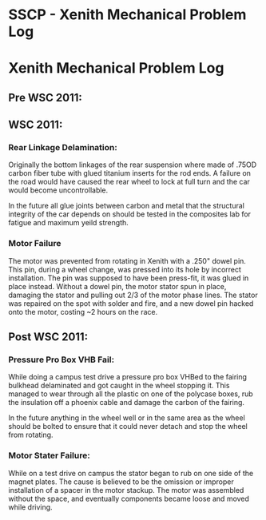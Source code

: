 # SSCP - Xenith Mechanical Problem Log

# Xenith Mechanical Problem Log

## Pre WSC 2011:

[](#h.3rx054236z01)

## WSC 2011:

[](#h.vsqt5iv6qa8p)

### Rear Linkage Delamination:

[](#h.z3r2mf8r5x39)

Originally the bottom linkages of the rear suspension where made of .75OD carbon fiber tube with glued titanium inserts for the rod ends. A failure on the road would have caused the rear wheel to lock at full turn and the car would become uncontrollable.

In the future all glue joints between carbon and metal that the structural integrity of the car depends on should be tested in the composites lab for fatigue and maximum yeild strength. 

### Motor Failure

[](#h.vpiagww5iz6t)

The motor was prevented from rotating in Xenith with a .250" dowel pin. This pin, during a wheel change, was pressed into its hole by incorrect installation. The pin was supposed to have been press-fit, it was glued in place instead. Without a dowel pin, the motor stator spun in place, damaging the stator and pulling out 2/3 of the motor phase lines. The stator was repaired on the spot with solder and fire, and a new dowel pin hacked onto the motor, costing ~2 hours on the race.

## Post WSC 2011:

[](#h.vo6ni65f8pg7)

### Pressure Pro Box VHB Fail:

[](#h.vi24hsu6ls7m)

While doing a campus test drive a pressure pro box VHBed to the fairing bulkhead delaminated and got caught in the wheel stopping it. This managed to wear through all the plastic on one of the polycase boxes, rub the insulation off a phoenix cable and damage the carbon of the fairing. 

In the future anything in the wheel well or in the same area as the wheel should be bolted to ensure that it could never detach and stop the wheel from rotating. 

### Motor Stater Failure:

[](#h.mtkbg67o594p)

While on a test drive on campus the stator began to rub on one side of the magnet plates. The cause is believed to be the omission or improper installation of a spacer in the motor stackup. The motor was assembled without the space, and eventually components became loose and moved while driving.

